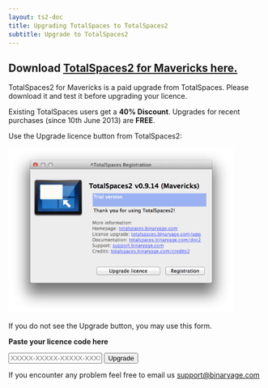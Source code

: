 ```yaml
---
layout: ts2-doc
title: Upgrading TotalSpaces to TotalSpaces2
subtitle: Upgrade to TotalSpaces2
---
```


## Download [TotalSpaces2 for Mavericks here.](http://downloads.binaryage.com/TotalSpaces2-0.9.14.zip)

TotalSpaces2 for Mavericks is a paid upgrade from TotalSpaces. Please download it and test it before upgrading your licence.

Existing TotalSpaces users get a **40% Discount**. Upgrades for recent purchases (since 10th June 2013) are **FREE**.

Use the Upgrade licence button from TotalSpaces2:

<img src="/images/totalspaces-upgrade-dialog.png" width="445" height="327">

If you do not see the Upgrade button, you may use this form.

**Paste your licence code here**
<form class="upgrade-form" action="http://api.binaryage.com/license/totalspaces/upgrade2">
  <input class="upgrade-input" id="lx" name="lx" type="text" placeholder="XXXXX-XXXXX-XXXXX-XXXXX-XXXXX-XXXXX-XXXXX-XXXXX">
  <input type="submit" class="upgrade-submit" value="Upgrade">
</form>

If you encounter any problem feel free to email us [support@binaryage.com](mailto:support@binaryage.com)
